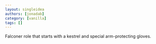 ```yaml
---
layout: singleidea
authors: [jonadab]
category: [vanilla]
tags: []
---
```

Falconer role that starts with a kestrel and special arm-protecting gloves.
